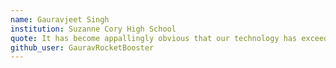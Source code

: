 ```yaml
---
name: Gauravjeet Singh
institution: Suzanne Cory High School
quote: It has become appallingly obvious that our technology has exceeded our humanity. — Albert Einstein.
github_user: GauravRocketBooster
---
```

